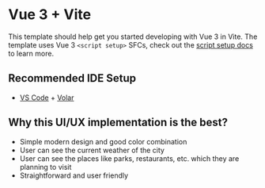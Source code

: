 # Vue 3 + Vite

This template should help get you started developing with Vue 3 in Vite. The template uses Vue 3 `<script setup>` SFCs, check out the [script setup docs](https://v3.vuejs.org/api/sfc-script-setup.html#sfc-script-setup) to learn more.

## Recommended IDE Setup

- [VS Code](https://code.visualstudio.com/) + [Volar](https://marketplace.visualstudio.com/items?itemName=Vue.volar)

## Why this UI/UX implementation is the best?
- Simple modern design and good color combination
- User can see the current weather of the city
- User can see the places like parks, restaurants, etc. which they are planning to visit
- Straightforward and user friendly